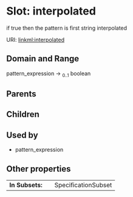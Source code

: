 
# Slot: interpolated


if true then the pattern is first string interpolated

URI: [linkml:interpolated](https://w3id.org/linkml/interpolated)


## Domain and Range

pattern_expression &#8594;  <sub>0..1</sub> boolean

## Parents


## Children


## Used by

 * pattern_expression

## Other properties

|  |  |  |
| --- | --- | --- |
| **In Subsets:** | | SpecificationSubset |

